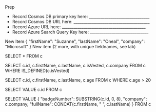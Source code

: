 Prep
- Record Cosmos DB primary key here: _______________________________
- Record Cosmos DB URL here: _______________________________________
- Record Azure URL here: ___________________________________________
- Record Azure Search Query Key here: ______________________________



New Item
{
    "firstName": "Suzanne",
    "lastName": "Oneal",
    "company": "Microsoft"
}
New item (2 more, with unique fieldnames, see lab)

SELECT * FROM c

SELECT c.id, c.firstName, c.lastName, c.isVested, c.company
FROM c WHERE IS_DEFINED(c.isVested)

SELECT c.id, c.firstName, c.lastName, c.age
FROM c WHERE c.age > 20

SELECT VALUE c.id
FROM c

SELECT VALUE {
    "badgeNumber": SUBSTRING(c.id, 0, 8),
    "company": c.company,
    "fullName": CONCAT(c.firstName, " ", c.lastName)
}
FROM c
